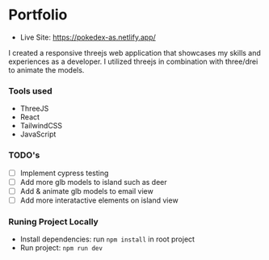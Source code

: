 # Portfolio

- Live Site: [<https://pokedex-as.netlify.app/>](https://anishsportfolio.com/)

I created a responsive threejs web application that showcases my skills and experiences as a developer. I utilized threejs in combination with three/drei to animate the models.

### Tools used

- ThreeJS
- React
- TailwindCSS
- JavaScript

### TODO's

- [ ] Implement cypress testing
- [ ] Add more glb models to island such as deer
- [ ] Add & animate glb models to email view
- [ ] Add more interatactive elements on island view

### Runing Project Locally

- Install dependencies: run `npm install` in root project
- Run project: `npm run dev`